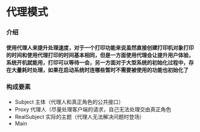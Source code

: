 # 代理模式
### 介绍
#### 使用代理人来提升处理速度，对于一个打印功能来说虽然直接创建打印机对象打印的时间和使用代理打印的时间基本相同，但是一方面使用代理会让提升用户体验，系统开机就能用，打印可以等待一会，另一方面对于大型系统的初始化过程中，存在大量耗时处理，如果在启动系统时连哪些暂时不需要被使用的功能也初始化了
### 构成要素
####
- Subject 主体（代理人和真正角色的公共接口）
- Proxy 代理人（尽量处理客户端的请求，自己无法处理交由真正角色
- RealSubject 实际的主题（代理人无法解决问题时登场）
- Main